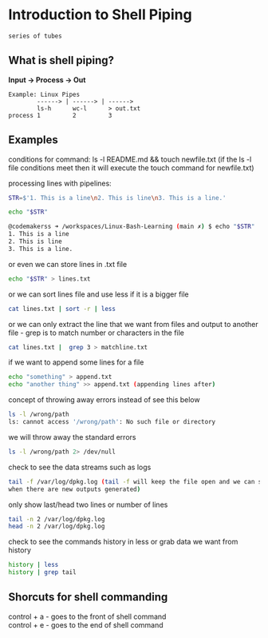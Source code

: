 # Introduction to Shell Piping 
`series of tubes`
## What is shell piping?
**Input -> Process -> Out**
```
Example: Linux Pipes
        ------> | ------> | ------>
        ls-h      wc-l      > out.txt
process 1         2         3
```

## Examples
conditions for command:
ls -l README.md && touch newfile.txt
(if the ls -l file conditions meet then it will execute the
touch command for newfile.txt)

processing lines with pipelines:
```bash
STR=$'1. This is a line\n2. This is line\n3. This is a line.'
```
```bash
echo "$STR"
```
```bash
@codemakerss ➜ /workspaces/Linux-Bash-Learning (main ✗) $ echo "$STR"
1. This is a line
2. This is line
3. This is a line.
```
or even we can store lines in .txt file 
```bash
echo "$STR" > lines.txt
```
or we can sort lines file and use less if it is a bigger 
file 
```bash
cat lines.txt | sort -r | less
```
or we can only extract the line that we want from files
and output to another file - grep is to match number or
characters in the file
```bash
cat lines.txt |  grep 3 > matchline.txt
```

if we want to append some lines for a file 
```bash
echo "something" > append.txt
echo "another thing" >> append.txt (appending lines after)
```

concept of throwing away errors
instead of see this below 
```bash
ls -l /wrong/path
ls: cannot access '/wrong/path': No such file or directory
```
we will throw away the standard errors 
```bash
ls -l /wrong/path 2> /dev/null
```

check to see the data streams such as logs
```bash
tail -f /var/log/dpkg.log (tail -f will keep the file open and we can see the data change everytime  
when there are new outputs generated)
```
only show last/head two lines or number of lines 
```bash
tail -n 2 /var/log/dpkg.log
head -n 2 /var/log/dpkg.log
```

check to see the commands history in less or grab data we 
want from history 
```bash
history | less 
history | grep tail 
```



## Shorcuts for shell commanding 
control + a - goes to the front of shell command  
control + e - goes to the end of shell command